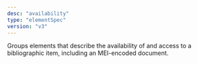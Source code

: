 ```yaml
---
desc: "availability"
type: "elementSpec"
version: "v3"
---
```


Groups elements that describe the availability of and access to a bibliographic item,
including an MEI-encoded document.